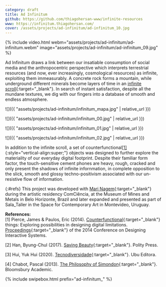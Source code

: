 ```yaml
---
category: draft
title: Ad Infinitum
github: https://github.com/thiagohersan-www/infinite-resources
www: https://infinitum.thiagohersan.com/
cover: /assets/projects/ad-infinitum/ad-infinitum_10.jpg
---
```

{% include video.html
   webm="assets/projects/ad-infinitum/ad-infinitum.webm"
   image="assets/projects/ad-infinitum/ad-infinitum_09.jpg"
%}

Ad Infinitum draws a link between our insatiable consumption of social media and the anthropocentric perspective which interprets terrestrial resources (and now, ever increasingly, cosmological resources) as infinite, exploiting them immeasurably. A concrete rock forms a mountain, while underground different minerals become layers of time in an [infinite scroll](https://infinitum.thiagohersan.com/){:target="_blank"}. In search of instant satisfaction, despite all the mundane textures, we dig with our fingers into a database of smooth and endless atmosphere.

![]({{ "assets/projects/ad-infinitum/infinitum_mapa.jpg" | relative_url }})

![]({{ "assets/projects/ad-infinitum/infinitum_00.jpg" | relative_url }})

![]({{ "assets/projects/ad-infinitum/infinitum_01.jpg" | relative_url }})

![]({{ "assets/projects/ad-infinitum/infinitum_02.jpg" | relative_url }})

In addition to the infinite scroll, a set of counterfunctional[[1]](#refs){:style="vertical-align:super;"} objects was designed to further explore the materiality of our everyday digital footprint. Despite their familiar form factor, the touch-sensitive cement phones are heavy, rough, cracked and only present the shadows of infinite infornmation, in complete opposition to the slick, smooth and glossy techno-positivism associated with our un-resistive flow of information.

[](){:#refs}
This project was developed with [Mari Nagem](https://marinagem.com/){:target="_blank"} during the artistic residency ComCiência, at the Museum of Mines and Metals in Belo Horizonte, Brazil and later expanded and presented as part of Sala_Taller in the Space for Contemporary Art in Montevideo, Uruguay.

**References:**  
[1] Pierce, James & Paulos, Eric (2014). [Counterfunctional](https://www.jamesjpierce.com/projects/project-d){:target="_blank"} things: Exploring possibilities in designing digital limitations. [Proceedings](https://dl.acm.org/doi/abs/10.1145/2598510.2598522){:target="_blank"} of the 2014 Conference on Designing Interactive Systems.

[2] Han, Byung-Chul (2017). [Saving Beauty](https://www.perlego.com/book/1536329/saving-beauty-pdf){:target="_blank"}. Polity Press.

[3] Hui, Yuk Hui (2020). [Tecnodiversidade](https://www.ubueditora.com.br/tecnodiversidade.html){:target="_blank"}. Ubu Editora.

[4] Chabot, Pascal (2013). [The Philosophy of Simondon](https://www.scribd.com/document/209029369/){:target="_blank"}. Bloomsbury Academic.

{% include swipebox.html prefix="ad-infinitum_" %}
